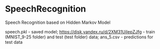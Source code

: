 # SpeechRecognition
Speech Recognition based on Hidden Markov Model

speech.pkl - saved model;
https://disk.yandex.ru/d/2XM31UiIepZJfg - train (MNIST_9-25 folder) and test (test folder) data;
ans_5.csv - predictions for test data 
